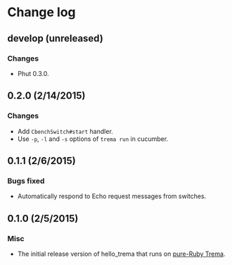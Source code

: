 # Change log

## develop (unreleased)
### Changes
* Phut 0.3.0.


## 0.2.0 (2/14/2015)
### Changes
* Add `CbenchSwitch#start` handler.
* Use `-p`, `-l` and `-s` options of `trema run` in cucumber.


## 0.1.1 (2/6/2015)
### Bugs fixed
* Automatically respond to Echo request messages from switches.


## 0.1.0 (2/5/2015)
### Misc
* The initial release version of hello_trema that runs on [pure-Ruby Trema](https://github.com/trema/trema_ruby).

